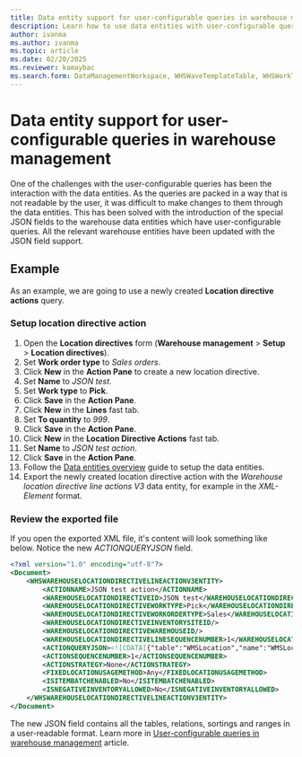 ```yaml
---
title: Data entity support for user-configurable queries in warehouse management
description: Learn how to use data entities with user-configurable queries in warehouse management.
author: ivanma
ms.author: ivanma
ms.topic: article
ms.date: 02/20/2025
ms.reviewer: kamaybac
ms.search.form: DataManagementWorkspace, WHSWaveTemplateTable, WHSWorkTemplateTable, WHSLocDirTable, WHSLaborStandards, WHSDocumentRouting, WHSWaveLabelTemplate, WHSWaveLabelLayout, WHSLabelLayoutDataSource, WHSContainerLabelRouting, WHSWaveFilterTable, WHSRFMenuItem, WHSClusterProfile, WHSLoadBuildTemplate, WHSCrossDockingTemplate, WHSContainerizationTable, WHSReplenishmentTemplates, WHSSlotTemplate, WHSOutboundSortTemplate, WHSCycleCountPlan, WHSCycleCountThreshold, WHSShipConsolidationPolicy, WHSShipConsolidationTemplate
---
```


# Data entity support for user-configurable queries in warehouse management

One of the challenges with the user-configurable queries has been the interaction with the data entities. As the queries are packed in a way that is not readable by the user, it was difficult to make changes to them through the data entities. This has been solved with the introduction of the special JSON fields to the warehouse data entities which have user-configurable queries. All the relevant warehouse entities have been updated with the JSON field support.

## Example

As an example, we are going to use a newly created **Location directive actions** query.

### Setup location directive action
1. Open the **Location directives** form (**Warehouse management** > **Setup** > **Location directives**).
1. Set **Work order type** to *Sales orders*.
1. Click **New** in the **Action Pane** to create a new location directive.
1. Set **Name** to *JSON test*.
1. Set **Work type** to **Pick**.
1. Click **Save** in the **Action Pane**.
1. Click **New** in the **Lines** fast tab.
1. Set **To quantity** to *999*.
1. Click **Save** in the **Action Pane**.
1. Click **New** in the **Location Directive Actions** fast tab.
1. Set **Name** to *JSON test action*.
1. Click **Save** in the **Action Pane**.
1. Follow the [Data entities overview](../fin-ops-core/dev-itpro/data-entities/data-entities.md) guide to setup the data entities.
1. Export the newly created location directive action with the *Warehouse location directive line actions V3* data entity, for example in the *XML-Element* format.

### Review the exported file

If you open the exported XML file, it's content will look something like below. Notice the new *ACTIONQUERYJSON* field.

```xml
<?xml version="1.0" encoding="utf-8"?>
<Document>
	<WHSWAREHOUSELOCATIONDIRECTIVELINEACTIONV3ENTITY>
		<ACTIONNAME>JSON test action</ACTIONNAME>
		<WAREHOUSELOCATIONDIRECTIVEID>JSON test</WAREHOUSELOCATIONDIRECTIVEID>
		<WAREHOUSELOCATIONDIRECTIVEWORKTYPE>Pick</WAREHOUSELOCATIONDIRECTIVEWORKTYPE>
		<WAREHOUSELOCATIONDIRECTIVEWORKORDERTYPE>Sales</WAREHOUSELOCATIONDIRECTIVEWORKORDERTYPE>
		<WAREHOUSELOCATIONDIRECTIVEINVENTORYSITEID/>
		<WAREHOUSELOCATIONDIRECTIVEWAREHOUSEID/>
		<WAREHOUSELOCATIONDIRECTIVELINESEQUENCENUMBER>1</WAREHOUSELOCATIONDIRECTIVELINESEQUENCENUMBER>
		<ACTIONQUERYJSON><![CDATA[{"table":"WMSLocation","name":"WMSLocation","firstOnly":false,"fetchMode":1,"type":"InnerJoin","fields":["inventLocationId","LocProfileId","wMSLocationId"],"links":[],"ranges":[{"field":"wMSLocationId","rangeStatus":"Open"},{"field":"inventLocationId","rangeStatus":"Locked"}],"joins":[{"table":"InventSum","name":"InventSum","firstOnly":false,"fetchMode":0,"type":"InnerJoin","fields":["configId","InventBatchId","InventColorId","InventDimension1","InventDimension10","InventDimension11","InventDimension12","InventDimension2","InventDimension3","InventDimension4","InventDimension5","InventDimension6","InventDimension7","InventDimension8","InventDimension9","InventDimId","InventGtdId_RU","InventLocationId","InventOwnerId_RU","InventProfileId_RU","InventSerialId","InventSiteId","InventSizeId","InventStatusId","InventStyleId","InventVersionId","ItemId","LicensePlateId","PhysicalInvent","wMSLocationId","wMSPalletId"],"links":[{"field":"inventLocationId","relatedField":"InventLocationId","table":"WMSLocation","relatedTable":"InventSum","joinRelation":""},{"field":"wMSLocationId","relatedField":"wMSLocationId","table":"WMSLocation","relatedTable":"InventSum","joinRelation":""}],"ranges":[{"field":"PhysicalInvent","value":">0","rangeStatus":"Locked"},{"field":"ItemId","rangeStatus":"Open"},{"field":"ClosedQty","value":"No","rangeStatus":"Locked"}]}]}]]></ACTIONQUERYJSON>
		<ACTIONSEQUENCENUMBER>1</ACTIONSEQUENCENUMBER>
		<ACTIONSTRATEGY>None</ACTIONSTRATEGY>
		<FIXEDLOCATIONUSAGEMETHOD>Any</FIXEDLOCATIONUSAGEMETHOD>
		<ISITEMBATCHENABLED>No</ISITEMBATCHENABLED>
		<ISNEGATIVEINVENTORYALLOWED>No</ISNEGATIVEINVENTORYALLOWED>
	</WHSWAREHOUSELOCATIONDIRECTIVELINEACTIONV3ENTITY>
</Document>
```

The new JSON field contains all the tables, relations, sortings and ranges in a user-readable format. Learn more in [User-configurable queries in warehouse management](user-configurable-queries-in-warehouse-management.md) article.

